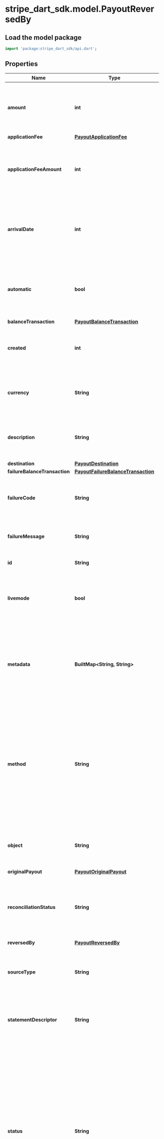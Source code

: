 # stripe_dart_sdk.model.PayoutReversedBy

## Load the model package
```dart
import 'package:stripe_dart_sdk/api.dart';
```

## Properties
Name | Type | Description | Notes
------------ | ------------- | ------------- | -------------
**amount** | **int** | The amount (in cents (or local equivalent)) that transfers to your bank account or debit card. | 
**applicationFee** | [**PayoutApplicationFee**](PayoutApplicationFee.md) |  | [optional] 
**applicationFeeAmount** | **int** | The amount of the application fee (if any) requested for the payout. [See the Connect documentation](https://stripe.com/docs/connect/instant-payouts#monetization-and-fees) for details. | [optional] 
**arrivalDate** | **int** | Date that you can expect the payout to arrive in the bank. This factors in delays to account for weekends or bank holidays. | 
**automatic** | **bool** | Returns `true` if the payout is created by an [automated payout schedule](https://stripe.com/docs/payouts#payout-schedule) and `false` if it's [requested manually](https://stripe.com/docs/payouts#manual-payouts). | 
**balanceTransaction** | [**PayoutBalanceTransaction**](PayoutBalanceTransaction.md) |  | [optional] 
**created** | **int** | Time at which the object was created. Measured in seconds since the Unix epoch. | 
**currency** | **String** | Three-letter [ISO currency code](https://www.iso.org/iso-4217-currency-codes.html), in lowercase. Must be a [supported currency](https://stripe.com/docs/currencies). | 
**description** | **String** | An arbitrary string attached to the object. Often useful for displaying to users. | [optional] 
**destination** | [**PayoutDestination**](PayoutDestination.md) |  | [optional] 
**failureBalanceTransaction** | [**PayoutFailureBalanceTransaction**](PayoutFailureBalanceTransaction.md) |  | [optional] 
**failureCode** | **String** | Error code that provides a reason for a payout failure, if available. View our [list of failure codes](https://stripe.com/docs/api#payout_failures). | [optional] 
**failureMessage** | **String** | Message that provides the reason for a payout failure, if available. | [optional] 
**id** | **String** | Unique identifier for the object. | 
**livemode** | **bool** | Has the value `true` if the object exists in live mode or the value `false` if the object exists in test mode. | 
**metadata** | **BuiltMap&lt;String, String&gt;** | Set of [key-value pairs](https://stripe.com/docs/api/metadata) that you can attach to an object. This can be useful for storing additional information about the object in a structured format. | [optional] 
**method** | **String** | The method used to send this payout, which can be `standard` or `instant`. `instant` is supported for payouts to debit cards and bank accounts in certain countries. Learn more about [bank support for Instant Payouts](https://stripe.com/docs/payouts/instant-payouts-banks). | 
**object** | **String** | String representing the object's type. Objects of the same type share the same value. | 
**originalPayout** | [**PayoutOriginalPayout**](PayoutOriginalPayout.md) |  | [optional] 
**reconciliationStatus** | **String** | If `completed`, you can use the [Balance Transactions API](https://stripe.com/docs/api/balance_transactions/list#balance_transaction_list-payout) to list all balance transactions that are paid out in this payout. | 
**reversedBy** | [**PayoutReversedBy**](PayoutReversedBy.md) |  | [optional] 
**sourceType** | **String** | The source balance this payout came from, which can be one of the following: `card`, `fpx`, or `bank_account`. | 
**statementDescriptor** | **String** | Extra information about a payout that displays on the user's bank statement. | [optional] 
**status** | **String** | Current status of the payout: `paid`, `pending`, `in_transit`, `canceled` or `failed`. A payout is `pending` until it's submitted to the bank, when it becomes `in_transit`. The status changes to `paid` if the transaction succeeds, or to `failed` or `canceled` (within 5 business days). Some payouts that fail might initially show as `paid`, then change to `failed`. | 
**traceId** | [**PayoutsTraceId**](PayoutsTraceId.md) |  | [optional] 
**type** | **String** | Can be `bank_account` or `card`. | 

[[Back to Model list]](../README.md#documentation-for-models) [[Back to API list]](../README.md#documentation-for-api-endpoints) [[Back to README]](../README.md)


